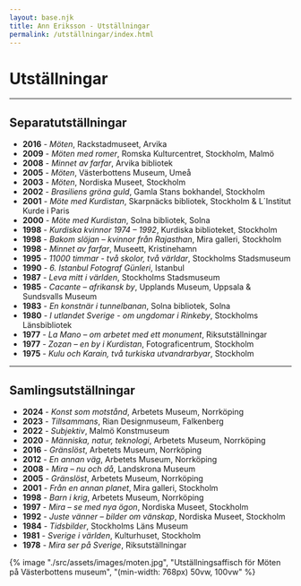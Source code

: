```yaml
---
layout: base.njk
title: Ann Eriksson - Utställningar
permalink: /utställningar/index.html
---
```


# Utställningar

---


## Separatutställningar

- **2016** - *Möten*, Rackstadmuseet, Arvika
- **2009** - *Möten med romer*, Romska Kulturcentret, Stockholm, Malmö
- **2008** - *Minnet av farfar*, Arvika bibliotek
- **2005** - *Möten*, Västerbottens Museum, Umeå
- **2003** - *Möten*, Nordiska Museet, Stockholm
- **2002** - *Brasiliens gröna guld*, Gamla Stans bokhandel, Stockholm
- **2001** - *Möte med Kurdistan*, Skarpnäcks bibliotek, Stockholm & L´Institut Kurde i Paris
- **2000** - *Möte med Kurdistan*, Solna bibliotek, Solna
- **1998** - *Kurdiska kvinnor 1974 – 1992*, Kurdiska biblioteket, Stockholm
- **1998** - *Bakom slöjan – kvinnor från Rajasthan*, Mira galleri, Stockholm
- **1998** - *Minnet av farfar*, Museett, Kristinehamn
- **1995** - *11000 timmar - två skolor, två världar*, Stockholms Stadsmuseum
- **1990** - *6. Istanbul Fotograf Günleri*, Istanbul
- **1987** - *Leva mitt i världen*, Stockholms Stadsmuseum
- **1985** - *Cacante – afrikansk by*, Upplands Museum, Uppsala & Sundsvalls Museum
- **1983** - *En konstnär i tunnelbanan*, Solna bibliotek, Solna
- **1980** - *I utlandet Sverige - om ungdomar i Rinkeby*, Stockholms Länsbibliotek
- **1977** - *La Mano – om arbetet med ett monument*, Riksutställningar
- **1977** - *Zozan – en by i Kurdistan*, Fotograficentrum, Stockholm
- **1975** - *Kulu och Karain, två turkiska utvandrarbyar*, Stockholm

---

## Samlingsutställningar

- **2024** - *Konst som motstånd*, Arbetets Museum, Norrköping
- **2023** - *Tillsammans*, Rian Designmuseum, Falkenberg
- **2022** - *Subjektiv*, Malmö Konstmuseum
- **2020** - *Människa, natur, teknologi*, Arbetets Museum, Norrköping
- **2016** - *Gränslöst*, Arbetets Museum, Norrköping
- **2012** - *En annan väg*, Arbetets Museum, Norrköping
- **2008** - *Mira – nu och då*, Landskrona Museum
- **2005** - *Gränslöst*, Arbetets Museum, Norrköping
- **2001** - *Från en annan planet*, Mira galleri, Stockholm
- **1998** - *Barn i krig*, Arbetets Museum, Norrköping
- **1997** - *Mira – se med nya ögon*, Nordiska Museet, Stockholm
- **1992** - *Juste vänner – bilder om vänskap*, Nordiska Museet, Stockholm
- **1984** - *Tidsbilder*, Stockholms Läns Museum
- **1981** - *Sverige i världen*, Kulturhuset, Stockholm
- **1978** - *Mira ser på Sverige*, Riksutställningar

<div class="exhibition-poster">
  {% image "./src/assets/images/moten.jpg", "Utställningsaffisch för Möten på Västerbottens museum", "(min-width: 768px) 50vw, 100vw" %}
</div>